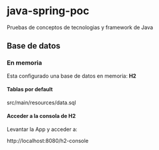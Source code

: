 # java-spring-poc
Pruebas de conceptos de tecnologias y framework de Java

## Base de datos
### En memoria
Esta configurado una base de datos en memoria: **H2**
#### Tablas por default
src/main/resources/data.sql
#### Acceder a la consola de H2
Levantar la App y acceder a:

http://localhost:8080/h2-console
